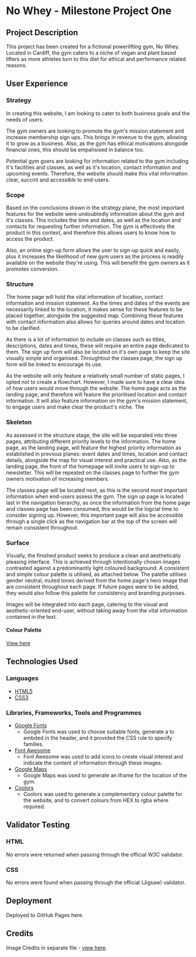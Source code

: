 # No Whey - Milestone Project One

## Project Description
This project has been created for a fictional powerlifting gym, No Whey. Located in Cardiff, the gym caters to a niche of vegan and plant based lifters as more athletes turn to this diet for ethical and performance related reasons.

## User Experience

### Strategy
In creating this website, I am looking to cater to both business goals and the needs of users.

The gym owners are looking to promote the gym's mission statement and increase membership sign ups. This brings in revenue to the gym, allowing it to grow as a business. Also, as the gym has ethical motivations alongside financial ones, this should be empahsised in balance too.

Potential gym goers are looking for information related to the gym including it's facilities and classes, as well as it's location, contact information and upcoming events. Therefore, the website should make this vital information clear, succint and accessible to end-users. 

### Scope

Based on the conclusions drawn in the strategy plane, the most important features for the website were undoubtedly information about the gym and it's classes. This includes the time and dates, as well as the location and contacts for requesting further information. The gym is effectively the product in this context, and therefore this allows users to know how to access the product.

Also, an online sign-up form allows the user to sign-up quick and easily, plus it increases the likelihood of new gym users as the process is readily available on the website they're using. This will benefit the gym owners as it promotes conversion.

### Structure

The home page will hold the vital information of location, contact information and mission statement. As the times and dates of the events are necessarily linked to the location, it makes sense for these features to be placed together, alongside the suggested map. Combining these features with contact information also allows for queries around dates and location to be clarified.

As there is a lot of information to include on classes such as titles, descriptions, dates and times, these will require an entire page dedicated to them. The sign up form will also be located on it's own page to keep the site visually simple and organised. Throughtout the classes page, the sign up form will be linked to encourage its use.

As the website will only feature a relatively small number of static pages, I opted not to create a flowchart. However, I made sure to have a clear idea of how users would move through the website. The home page acts as the landing page, and therefore will feature the prioritised location and contact information. It will also feature information on the gym's mission statement, to engage users and make clear the product's niche. The 

### Skeleton

As assessed in the structure stage, the site will be separated into three pages, attributing different priority levels to the information. The home page, as the landing page, will feature the highest priority information as established in previous planes: event dates and times, location and contact details, alongside the map for visual interest and practical use. Also, as the landing page, the front of the homepage will invite users to sign-up to newsletter. This will be repeated on the classes page to further the gym owners motivation of increasing members.

The classes page will be located next, as this is the second most important information when end-users assess the gym. The sign up page is located last in the navigation hierarchy, as once the information from the home page and classes page has been consumed, this would be the logcial time to consider signing up. However, this important page will also be accessible through a single click as the navigation bar at the top of the screen will remain consistent throughout.


### Surface

Visually, the finished product seeks to produce a clean and aesthetically pleasing interface. This is achieved through intentionally chosen images contrasted against a predominantly light coloured background. A consistent and simple colour palette is utilised, as attached below. The palette utilises gender neutral, muted tones derived from the home page's hero image that are consistent throughout each page. If future pages were to be added, they would also follow this palette for consistency and branding purposes.

Images will be integrated into each page, catering to the visual and aesthetic-oriented end-user, without taking away from the vital information contained in the text.

#### Colour Palette
[View here](/assets/images/colour-palette.png)

## Technologies Used

### Languages
- [HTML5](https://en.wikipedia.org/wiki/HTML5)
- [CSS3](https://en.wikipedia.org/wiki/CSS)

### Libraries, Frameworks, Tools and Programmes
- [Google Fonts](https://fonts.google.com/)
    - Google Fonts was used to choose suitable fonts, generate a <link> to embded in the header, and it provided the CSS rule to specify families.
- [Font Awesome](https://fontawesome.com/)
    - Font Awesome was used to add icons to create visual interest and indicate the content of information through these images.
- [Google Maps](https://www.google.co.uk/maps)
    - Google Maps was used to generate an iframe for the location of the gym.
- [Coolors](https://coolors.co/?home)
    - Coolors was used to generate a complementary colour palette for the website, and to convert colours from HEX to rgba where required.

## Validator Testing

### HTML
No errors were returned when passing through the official W3C validator.
### CSS
No errors were found when passing through the official (Jigsaw) validator.

## Deployment

Deployed to GitHub Pages here.

## Credits

Image Credits in separate file - [view here](assets/images/image-credits.md).